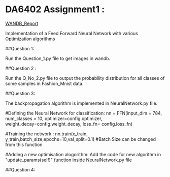 # DA6402 Assignment1 :

[WANDB_Report](https://wandb.ai/alokgaurav04-indian-institute-of-technology-madras/DA6401_Assignment_1/reports/DA6401-Assignment-1--VmlldzoxMTYwOTMxNw)

Implementation of a Feed Forward Neural Network with various Optimization algorithms

##Question 1:

Run the Question_1.py file to get images in wandb.

##Question 2 :

Run the Q_No_2.py file to output the probability distribution for all classes of some samples in Fashion_Mnist data.

##Question 3:

The backpropagation algorithm is implemented in NeuralNetwork.py file.

#Defining the Neural Network for classification:
nn = FFN(input_dim = 784, num_classes = 10, optimizer=config.optimizer, weight_decay=config.weight_decay, loss_fn= config.loss_fn)

#Training the network :
nn.train(x_train, y_train,batch_size,epochs=10,val_split=0.1)  #Batch Size can be changed from this function

#Adding a new optimisation alogorithm:
Add the code for new algorithm in "update_params(self)" function inside NeuralNetwork.py file

##Question 4:

